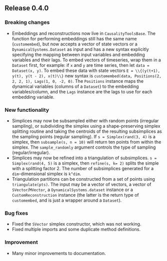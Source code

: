 ## Release 0.4.0

### Breaking changes
- Embeddings and reconstructions now live in `CausalityToolsBase`. The function for performing embeddings still has the same name (`customembed`), but now accepts a vector of state vectors or a `DynamicalSystems.Dataset` as input and has a new syntax explicitly specifying the mapping between input variables and embedding variables and their lags. To embed vectors of timeseries, wrap them in a `Dataset` first, for example: if `x` and `y` are time series, then let `data = Dataset(x, y)`. To embed these data with state vectors ``E = \\{(y(t+1), y(t), y(t - 2), x(t)\\}`` new syntax is `customembed(data, Positions(2, 2, 2, 1), Lags(1, 0, -2, 0)`. The `Positions` instance maps the dynamical variables (columns of a `Dataset`) to the embedding variables/column, and the `Lags` instance are the lags to use for each embedding variable. 

### New functionality
- Simplices may now be subsampled either with random points (irregular sampling), or subdividing the simplex using a shape-preserving simplex splitting routine and taking the centroids of the resulting subsimplices as the sampling points (regular sampling). If `s = Simplex(rand(3, 4)` is a simplex, then `subsample(s, n = 10)` will return ten points from within the simplex. The `sample_randomly` argument controls the type of sampling (regular/irregular). 
- Simplices may now be refined into a triangulation of subsimplices. `s = Simplex(rand(4, 5)` is a simplex, then `refine(s, k= 2)` splits the simple with a splitting factor 2. The number of subsimplices generated for a `dim`-dimensional simplex is `k^dim`.
- Triangulation partitions can be constructed from a set of points using `triangulate(pts)`. The input may be a vector of vectors, a vector of `SVector`/`MVector`, a `DynamicalSystems.dataset` instance or a `CustomReconstruction` instance (the latter is the return type of `customembed`, and is just a wrapper around a `Dataset`).

### Bug fixes

- Fixed the `SVector` simplex constructor, which was not working.
- Fixed multiple imports and some duplicate method definitions.

### Improvement
- Many minor improvements to documentation.